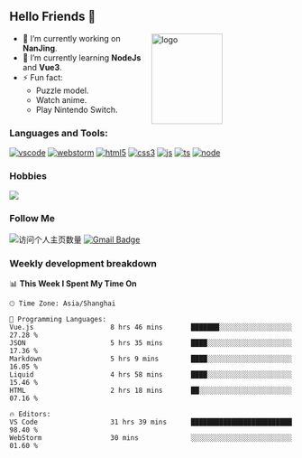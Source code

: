 ## Hello Friends 👋

<img src="https://github-readme-stats.vercel.app/api?username=Eugeniocode&show_icons=true&theme=vue" alt="logo" height="160" align="right" width="50%" />

- 🔭 I’m currently working on **NanJing**.
- 🌱 I’m currently learning **NodeJs** and **Vue3**.
- ⚡ Fun fact: 
  - Puzzle model.
  - Watch anime.
  - Play Nintendo Switch.



### Languages and Tools:

[![vscode](https://img.shields.io/badge/Visual%20Studio%20Code-blue?style=flat-square&logo=visualstudiocode&logoColor=ffffff)]()
[![webstorm](https://img.shields.io/badge/webstorm-528DD7?style=flat-square&logo=webstorm&logoColor=#ffffff)]()
[![html5](https://img.shields.io/badge/-HTML5-F16528?style=flat-square&logo=html5&logoColor=ffffff)]()
[![css3](https://img.shields.io/badge/-CSS3-3699D5?style=flat-square&logo=css3&logoColor=ffffff)]()
[![js](https://img.shields.io/badge/-Javascript-F0DA50?style=flat-square&logo=javascript&logoColor=ffffff)]()
[![ts](https://img.shields.io/badge/-Typescript-083061?style=flat-square&logo=typescript&logoColor=ffffff)]()
[![node](https://img.shields.io/badge/-Node.js-80BD00?style=flat-square&logo=nodedotjs&logoColor=ffffff)]()


### Hobbies

![](https://img.shields.io/badge/-Nintendo%20Switch-e60012?style=flat-square&logo=nintendo%20switch&logoColor=ffffff)

### Follow Me
![访问个人主页数量](https://komarev.com/ghpvc/?username=Eugeniocode&color=blue)
[![Gmail Badge](https://img.shields.io/badge/mail-eugeniocode@yeah.net-blue?style=flat&logo=Gmail&logoColor=white&link=mailto:eugeniocode@yeah.net)](mailto:eugeniocode@yeah.net)


### Weekly development breakdown
<!--START_SECTION:waka-->
📊 **This Week I Spent My Time On** 

```text
🕑︎ Time Zone: Asia/Shanghai

💬 Programming Languages: 
Vue.js                   8 hrs 46 mins       ███████░░░░░░░░░░░░░░░░░░   27.28 % 
JSON                     5 hrs 35 mins       ████░░░░░░░░░░░░░░░░░░░░░   17.36 % 
Markdown                 5 hrs 9 mins        ████░░░░░░░░░░░░░░░░░░░░░   16.05 % 
Liquid                   4 hrs 58 mins       ████░░░░░░░░░░░░░░░░░░░░░   15.46 % 
HTML                     2 hrs 18 mins       ██░░░░░░░░░░░░░░░░░░░░░░░   07.16 % 

🔥 Editors: 
VS Code                  31 hrs 39 mins      █████████████████████████   98.40 % 
WebStorm                 30 mins             ░░░░░░░░░░░░░░░░░░░░░░░░░   01.60 % 
```


<!--END_SECTION:waka-->

